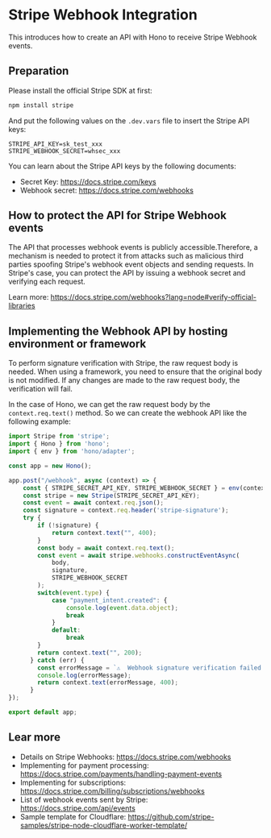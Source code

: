 # Stripe Webhook Integration  

This introduces how to create an API with Hono to receive Stripe Webhook events.

## Preparation

Please install the official Stripe SDK at first:

```bash
npm install stripe
```

And put the following values on the `.dev.vars` file to insert the Stripe API keys:

```
STRIPE_API_KEY=sk_test_xxx
STRIPE_WEBHOOK_SECRET=whsec_xxx
```

You can learn about the Stripe API keys by the following documents:

- Secret Key: https://docs.stripe.com/keys
- Webhook secret: https://docs.stripe.com/webhooks

## How to protect the API for Stripe Webhook events

The API that processes webhook events is publicly accessible.Therefore, a mechanism is needed to protect it from attacks such as malicious third parties spoofing Stripe's webhook event objects and sending requests. In Stripe's case, you can protect the API by issuing a webhook secret and verifying each request.

Learn more: https://docs.stripe.com/webhooks?lang=node#verify-official-libraries  

## Implementing the Webhook API by hosting environment or framework
To perform signature verification with Stripe, the raw request body is needed.
When using a framework, you need to ensure that the original body is not modified. If any changes are made to the raw request body, the verification will fail.

In the case of Hono, we can get the raw request body by the `context.req.text()` method. So we can create the webhook API like the following example:

```ts
import Stripe from 'stripe';
import { Hono } from 'hono';
import { env } from 'hono/adapter';

const app = new Hono();

app.post("/webhook", async (context) => {
    const { STRIPE_SECRET_API_KEY, STRIPE_WEBHOOK_SECRET } = env(context);
    const stripe = new Stripe(STRIPE_SECRET_API_KEY);
    const event = await context.req.json();
    const signature = context.req.header('stripe-signature');
    try {
        if (!signature) {
            return context.text("", 400);
        }
        const body = await context.req.text();
        const event = await stripe.webhooks.constructEventAsync(
            body,
            signature,
            STRIPE_WEBHOOK_SECRET
        );
        switch(event.type) {
            case "payment_intent.created": {
                console.log(event.data.object);
                break
            }
            default:
                break
        }
        return context.text("", 200);
      } catch (err) {
        const errorMessage = `⚠️  Webhook signature verification failed. ${err instanceof Error ? err.message : "Internal server error"}`;
        console.log(errorMessage);
        return context.text(errorMessage, 400);
      }
});

export default app;
```


## Lear more

- Details on Stripe Webhooks:
https://docs.stripe.com/webhooks
- Implementing for payment processing: 
https://docs.stripe.com/payments/handling-payment-events
- Implementing for subscriptions:
https://docs.stripe.com/billing/subscriptions/webhooks
- List of webhook events sent by Stripe:
https://docs.stripe.com/api/events
- Sample template for Cloudflare:
https://github.com/stripe-samples/stripe-node-cloudflare-worker-template/